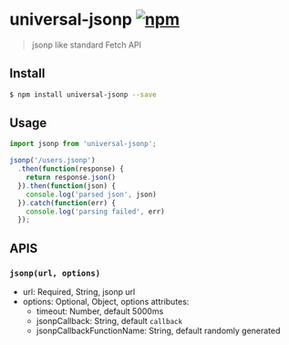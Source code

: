 # universal-jsonp [![npm](https://img.shields.io/npm/v/universal-jsonp.svg)](https://www.npmjs.com/package/universal-jsonp)

> jsonp like standard Fetch API

## Install

```bash
$ npm install universal-jsonp --save
```

## Usage

```js
import jsonp from 'universal-jsonp';

jsonp('/users.jsonp')
  .then(function(response) {
    return response.json()
  }).then(function(json) {
    console.log('parsed json', json)
  }).catch(function(err) {
    console.log('parsing failed', err)
  });
```

## APIS

### `jsonp(url, options)`

- url: Required, String, jsonp url
- options: Optional, Object, options attributes:
  - timeout: Number, default 5000ms
  - jsonpCallback: String, default `callback`
  - jsonpCallbackFunctionName: String, default randomly generated

